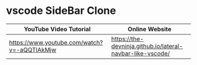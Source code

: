# vscode SideBar Clone


| YouTube Video Tutorial        |      Online Website                                        |
|------------------------------ | ---------------------------------------------------------- |
| https://www.youtube.com/watch?v=-aQQTIAkMjw  | https://the-devninja.github.io/lateral-navbar-like-vscode/ |
